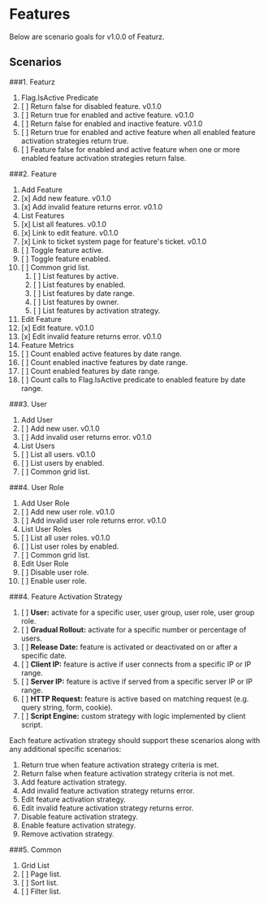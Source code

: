 Features
========

Below are scenario goals for v1.0.0 of Featurz.

Scenarios
---------

###1. Featurz

1. Flag.IsActive Predicate
  1. [ ] Return false for disabled feature. v0.1.0
  1. [ ] Return true for enabled and active feature. v0.1.0
  1. [ ] Return false for enabled and inactive feature. v0.1.0
  1. [ ] Return true for enabled and active feature when all enabled feature activation strategies return true.
  1. [ ] Feature false for enabled and active feature when one or more enabled feature activation strategies return false.

###2. Feature

1. Add Feature
  1. [x] Add new feature. v0.1.0
  1. [x] Add invalid feature returns error. v0.1.0
1. List Features
  1. [x] List all features. v0.1.0
  1. [x] Link to edit feature. v0.1.0
  1. [x] Link to ticket system page for feature's ticket. v0.1.0
  1. [ ] Toggle feature active.
  1. [ ] Toggle feature enabled.
  1. [ ] Common grid list.
      1. [ ] List features by active.
      1. [ ] List features by enabled.  
      1. [ ] List features by date range.
      1. [ ] List features by owner.
      1. [ ] List features by activation strategy.
1. Edit Feature
  1. [x] Edit feature. v0.1.0
  1. [x] Edit invalid feature returns error. v0.1.0
1. Feature Metrics
  1. [ ] Count enabled active features by date range.
  1. [ ] Count enabled inactive features by date range.
  1. [ ] Count enabled features by date range.
  1. [ ] Count calls to Flag.IsActive predicate to enabled feature by date range.

###3. User

1. Add User
  1. [ ] Add new user. v0.1.0
  1. [ ] Add invalid user returns error. v0.1.0
1. List Users
  1. [ ] List all users. v0.1.0
  1. [ ] List users by enabled.
  1. [ ] Common grid list.

###4. User Role

1. Add User Role
  1. [ ] Add new user role. v0.1.0
  1. [ ] Add invalid user role returns error. v0.1.0
1. List User Roles
  1. [ ] List all user roles. v0.1.0
  1. [ ] List user roles by enabled. 
  1. [ ] Common grid list.
1. Edit User Role
  1. [ ] Disable user role.
  1. [ ] Enable user role.

###4. Feature Activation Strategy

1. [ ] **User:** activate for a specific user, user group, user role, user group role.
1. [ ] **Gradual Rollout:** activate for a specific number or percentage of users.
1. [ ] **Release Date:** feature is activated or deactivated on or after a specific date.
1. [ ] **Client IP:** feature is active if user connects from a specific IP or IP range.
1. [ ] **Server IP:** feature is active if served from a specific server IP or IP range.
1. [ ] **HTTP Request:** feature is active based on matching request (e.g. query string, form, cookie).
1. [ ] **Script Engine:** custom strategy with logic implemented by client script.

Each feature activation strategy should support these scenarios along with any additional specific scenarios:

1. Return true when feature activation strategy criteria is met.
1. Return false when feature activation strategy criteria is not met.
1. Add feature activation strategy.
1. Add invalid feature activation strategy returns error.
1. Edit feature activation strategy.
1. Edit invalid feature activation strategy returns error.
1. Disable feature activation strategy.
1. Enable feature activation strategy.
1. Remove activation strategy.

###5. Common

1. Grid List
  1. [ ] Page list.
  1. [ ] Sort list.
  1. [ ] Filter list.